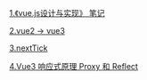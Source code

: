 <a href="https://github.com/linzhi-linzhi/Blob/issues/9#issue-1594703953">1.《vue.js设计与实现》 笔记</a>

<a href="https://github.com/linzhi-linzhi/Blob/issues/10#issue-1598197795">2.vue2 -> vue3</a>

<a href="https://github.com/linzhi-linzhi/Blob/issues/11#issue-1598244444">3.nextTick</a>

<a href="https://github.com/linzhi-linzhi/Blob/issues/20#issue-1753869379">4.Vue3 响应式原理 Proxy 和 Reflect</a>

